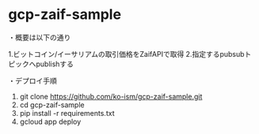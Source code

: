 # gcp-zaif-sample
・概要は以下の通り

1.ビットコイン/イーサリアムの取引価格をZaifAPIで取得
2.指定するpubsubトピックへpublishする

・デプロイ手順

1. git clone https://github.com/ko-ism/gcp-zaif-sample.git
2. cd gcp-zaif-sample
3. pip install -r requirements.txt
4. gcloud app deploy
